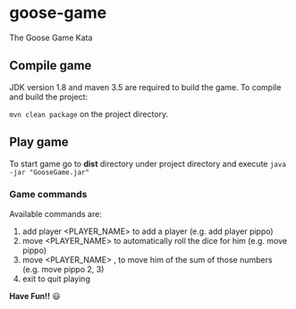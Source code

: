 # goose-game
The Goose Game Kata

## Compile game

JDK version 1.8 and maven 3.5 are required to build the game. To compile and build the project:

`mvn clean package` on the project directory.

## Play game

To start game go to **dist** directory under project directory and execute `java -jar "GooseGame.jar"`

### Game commands

Available commands are:

1) add player <PLAYER_NAME> to add a player (e.g. add player pippo)
2) move <PLAYER_NAME> to automatically roll the dice for him (e.g. move pippo)
3) move <PLAYER_NAME> <N1>, <N2> to move him of the sum of those numbers (e.g. move pippo 2, 3)
4) exit to quit playing

**Have Fun!!** :smiley:
